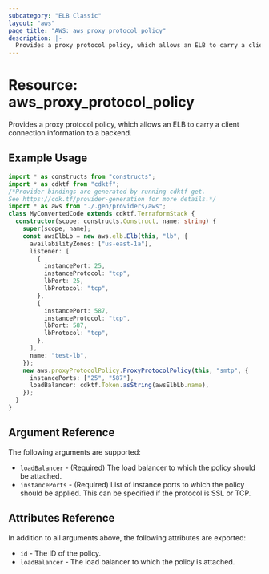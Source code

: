 ```yaml
---
subcategory: "ELB Classic"
layout: "aws"
page_title: "AWS: aws_proxy_protocol_policy"
description: |-
  Provides a proxy protocol policy, which allows an ELB to carry a client connection information to a backend.
---
```


# Resource: aws_proxy_protocol_policy

Provides a proxy protocol policy, which allows an ELB to carry a client connection information to a backend.

## Example Usage

```typescript
import * as constructs from "constructs";
import * as cdktf from "cdktf";
/*Provider bindings are generated by running cdktf get.
See https://cdk.tf/provider-generation for more details.*/
import * as aws from "./.gen/providers/aws";
class MyConvertedCode extends cdktf.TerraformStack {
  constructor(scope: constructs.Construct, name: string) {
    super(scope, name);
    const awsElbLb = new aws.elb.Elb(this, "lb", {
      availabilityZones: ["us-east-1a"],
      listener: [
        {
          instancePort: 25,
          instanceProtocol: "tcp",
          lbPort: 25,
          lbProtocol: "tcp",
        },
        {
          instancePort: 587,
          instanceProtocol: "tcp",
          lbPort: 587,
          lbProtocol: "tcp",
        },
      ],
      name: "test-lb",
    });
    new aws.proxyProtocolPolicy.ProxyProtocolPolicy(this, "smtp", {
      instancePorts: ["25", "587"],
      loadBalancer: cdktf.Token.asString(awsElbLb.name),
    });
  }
}

```

## Argument Reference

The following arguments are supported:

* `loadBalancer` - (Required) The load balancer to which the policy
  should be attached.
* `instancePorts` - (Required) List of instance ports to which the policy
  should be applied. This can be specified if the protocol is SSL or TCP.

## Attributes Reference

In addition to all arguments above, the following attributes are exported:

* `id` - The ID of the policy.
* `loadBalancer` - The load balancer to which the policy is attached.

<!-- cache-key: cdktf-0.17.0-pre.15 input-2e3ec1729932396800d60a35c901fb7d6b186483348a46aad41853ccb512bb98 -->